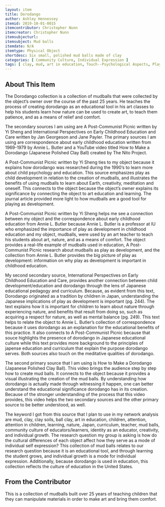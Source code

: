 ```yaml
---
layout: item
title: Dorodango
author: Ashley Hennessey
itemid: 2019-10-01-0015
itemcontributor: Christopher Nunn
itemcreator: Christopher Nunn
itemsubjecturl: 
itemsubject: Mud balls
itemdate: N/A
itemtype: Physical Object
shortdesc: Six small, polished mud balls made of clay 
categories: [ Community Culture, Individual Expression ]
tags: [ clay, mud, art in education, Touch--Psychological Aspects, Play,  learning, nature ]
---
```


## About This Item

The Dorodango collection is a collection of mudballs that were collected by the object’s owner over the course of the past 25 years. He teaches the process of creating dorodango as an educational tool in his art classes to help his students learn how nature can be used to create art, to teach them patience, and as a means of relief and comfort. 

The secondary sources I am using are A Post-Communist Picnic written by Yi Sheng and International Perspectives on Early Childhood Education and Care written by Jan Georgeson and Jane Payler. The primary sources I am using are correspondence about early childhood education written from 1969-1979 by Annie L. Butler and a YouTube video titled How to Make a Dorodango (Japanese Polished Clay Ball) created by The Nito Project.

A Post-Communist Picnic written by Yi Sheng ties to my object because it explains how dorodango was researched during the 1990’s to learn more about child psychology and education. This source emphasizes play as child development in relation to the creation of mudballs, and illustrates the benefits of using mudballs to learn about Earth, creativity, meditation and oneself. This connects to the object because the object’s owner explains its significance by connecting the object to art education and learning. The journal article provided more light to how mudballs are a good tool for playing as development.

A Post-Communist Picnic written by Yi Sheng helps me see a connection between my object and the correspondence about early childhood education from Annie L. Butler because Annie L. Butler is a professor at IU who emphasized the importance of play as development in childhood education and my object, mudballs, were used by an art teacher to teach his students about art, nature, and as a means of comfort. The object provides a real-life example of mudballs used in education, A Post-Communist Picnic research about mudballs as play as development, and the collection from Annie L. Butler provides the big picture of play as development: information on why play as development is important in childhood education. 

My second secondary source, International Perspectives on Early Childhood Education and Care, provides another connection between child development/education and dorodango through the lens of Japanese educational pedagogy and curriculum. Because, as evident from this text, Dorodango originated as a tradition by children in Japan, understanding the Japanese implications of play as development is important (pg. 244). The text explains how it is important for children to learn about nature through experiencing nature, and benefits that result from doing so, such as acquiring a respect for nature, as well as mental balance (pg. 249). This text helps to relate the object to Annie L. Butler’s collection of correspondence because it uses dorodango as an explanation for the educational benefits of this practice. It also connects to A Post-Communist Picnic because that souce highlights the presence of dorodango in Japanese educational culture while this text provides more background to the principles of japense education and curriculum that explain the purpose dorodango serves. Both sources also touch on the meditative qualities of dorodango. 

The second primary source that I am using is How to Make a Dorodango (Japanese Polished Clay Ball). This video brings the audience step by step how to create mud balls. It connects to the object because it provides a visual illustrating the creation of the mud balls. By understanding how dorodango is actually made through witnessing it happen, one can better understand the educational significance dorodango has in its creation. Because of the stronger understanding of the process that this video provides, this video helps the two secondary sources and the other primary source to be better understood, as well.  

The keyword I got from this source that I plan to use in my network analysis are mud, clay, clay soils, ball clay, art in education, children, attention, attention in children, learning, nature, Japan, curriculum, teacher, mud balls, community culture of educators/learners, identity as an educator, creativity, and individual growth. The research question my group is asking is how do the cultural differences of each object affect how they serve as a mode of individual self expression? This collection of mud balls  relates to our research question because it is an educational tool, and through learning the student grows, and individual growth is a mode for individual expression. Additionally, because dorodango is used in education, this collection reflects the culture of education in the United States.


## From the Contributor

This is a collection of mudballs built over 25 years of teaching children that they can manipulate materials in order to make art and bring them comfort.
